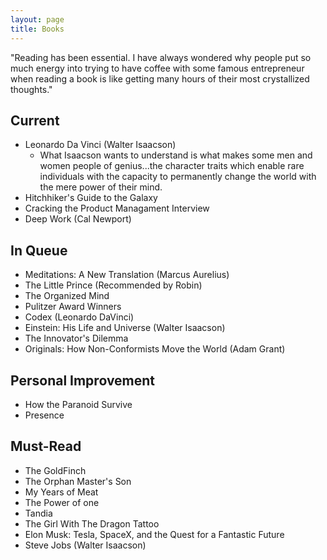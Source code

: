 ```yaml
---
layout: page
title: Books 
---
```


<p class="message">
  "Reading has been essential. I have always wondered why people put so much energy into trying to have coffee with some famous entrepreneur when reading a book is like getting many hours of their most crystallized thoughts."
</p>


## Current 
* Leonardo Da Vinci (Walter Isaacson)
  - What Isaacson wants to understand is what makes some men and women people of genius...the character traits which enable rare individuals with the capacity to permanently change the world with the mere power of their mind.
 * Hitchhiker's Guide to the Galaxy 
 * Cracking the Product Managament Interview
 * Deep Work (Cal Newport)

## In Queue
* Meditations: A New Translation (Marcus Aurelius)
* The Little Prince (Recommended by Robin) 
* The Organized Mind
* Pulitzer Award Winners 
* Codex (Leonardo DaVinci)
* Einstein: His Life and Universe (Walter Isaacson)
* The Innovator's Dilemma 
* Originals: How Non-Conformists Move the World (Adam Grant)


## Personal Improvement 
* How the Paranoid Survive
* Presence 

## Must-Read 
* The GoldFinch
* The Orphan Master's Son
* My Years of Meat
* The Power of one
* Tandia
* The Girl With The Dragon Tattoo
* Elon Musk: Tesla, SpaceX, and the Quest for a Fantastic Future 
* Steve Jobs (Walter Isaacson)

